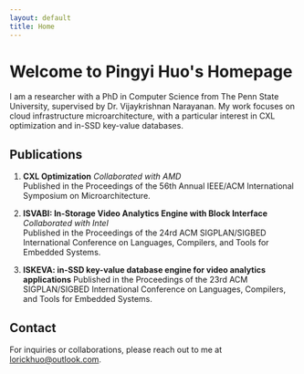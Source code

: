 ```yaml
---
layout: default
title: Home
---
```


# Welcome to Pingyi Huo's Homepage

I am a researcher with a PhD in Computer Science from The Penn State University, supervised by Dr. Vijaykrishnan Narayanan. My work focuses on cloud infrastructure microarchitecture, with a particular interest in CXL optimization and in-SSD key-value databases.

## Publications

1. **CXL Optimization**
   *Collaborated with AMD*  
   Published in the Proceedings of the 56th Annual IEEE/ACM International Symposium on Microarchitecture.

2. **ISVABI: In-Storage Video Analytics Engine with Block Interface**
   *Collaborated with Intel*  
   Published in the Proceedings of the 24rd ACM SIGPLAN/SIGBED International Conference on Languages, Compilers, and Tools for Embedded Systems.

3. **ISKEVA: in-SSD key-value database engine for video analytics applications**
   Published in the Proceedings of the 23rd ACM SIGPLAN/SIGBED International Conference on Languages, Compilers, and Tools for Embedded Systems.

## Contact

For inquiries or collaborations, please reach out to me at [lorickhuo@outlook.com](mailto:lorickhuo@outlook.com).
